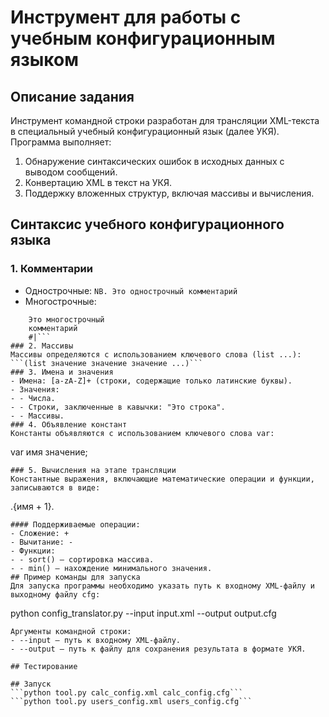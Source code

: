 # Инструмент для работы с учебным конфигурационным языком
## Описание задания
Инструмент командной строки разработан для трансляции XML-текста в специальный учебный конфигурационный язык (далее УКЯ). Программа выполняет:
1. Обнаружение синтаксических ошибок в исходных данных с выводом сообщений.
2. Конвертацию XML в текст на УКЯ.
3. Поддержку вложенных структур, включая массивы и вычисления.
## Синтаксис учебного конфигурационного языка
### 1. Комментарии
- Однострочные:
```NB. Это однострочный комментарий```
- Многострочные:
``` |#
    Это многострочный
    комментарий
    #|```
### 2. Массивы
Массивы определяются с использованием ключевого слова (list ...):
```(list значение значение значение ...)```
### 3. Имена и значения
- Имена: [a-zA-Z]+ (строки, содержащие только латинские буквы).
- Значения:
- - Числа.
- - Строки, заключенные в кавычки: "Это строка".
- - Массивы.
### 4. Объявление констант
Константы объявляются с использованием ключевого слова var:
```
var имя значение;
```
### 5. Вычисления на этапе трансляции
Константные выражения, включающие математические операции и функции, записываются в виде:
```
.{имя + 1}.
```
#### Поддерживаемые операции:
- Сложение: +
- Вычитание: -
- Функции:
- - sort() — сортировка массива.
- - min() — нахождение минимального значения.
## Пример команды для запуска
Для запуска программы необходимо указать путь к входному XML-файлу и выходному файлу cfg:
```
python config_translator.py --input input.xml --output output.cfg
```
Аргументы командной строки:
- --input — путь к входному XML-файлу.
- --output — путь к файлу для сохранения результата в формате УКЯ.

## Тестирование

## Запуск
```python tool.py calc_config.xml calc_config.cfg```
```python tool.py users_config.xml users_config.cfg```
